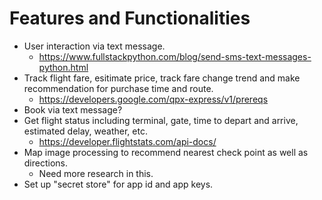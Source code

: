 # Features and Functionalities
- User interaction via text message.
    * https://www.fullstackpython.com/blog/send-sms-text-messages-python.html
- Track flight fare, esitimate price, track fare change trend and make recommendation for purchase time and route.
    * https://developers.google.com/qpx-express/v1/prereqs
- Book via text message?
- Get flight status including terminal, gate, time to depart and arrive, estimated delay, weather, etc.
    * https://developer.flightstats.com/api-docs/
- Map image processing to recommend nearest check point as well as directions.
    * Need more research in this.
- Set up "secret store" for app id and app keys.